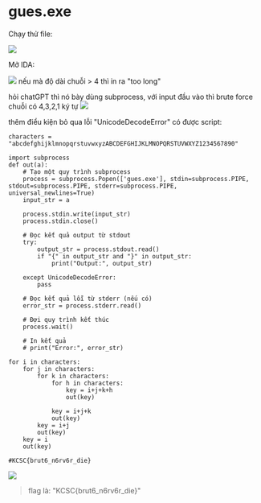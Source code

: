 # gues.exe

Chạy thử file:

![](https://hackmd.io/_uploads/Sy0rtGAvh.png)

Mở IDA:

![](https://hackmd.io/_uploads/HyM2FfAw3.png)
nếu mà độ dài chuỗi > 4 thì in ra "too long"

hỏi chatGPT thì nó bày dùng subprocess, với input đầu vào thì brute force chuỗi có 4,3,2,1 ký tự 
![](https://hackmd.io/_uploads/SJ9CjG0D2.png)

thêm điểu kiện bỏ qua lỗi "UnicodeDecodeError" có được script:
```py=
characters = "abcdefghijklmnopqrstuvwxyzABCDEFGHIJKLMNOPQRSTUVWXYZ1234567890"  

import subprocess
def out(a):
    # Tạo một quy trình subprocess
    process = subprocess.Popen(['gues.exe'], stdin=subprocess.PIPE, stdout=subprocess.PIPE, stderr=subprocess.PIPE, universal_newlines=True)
    input_str = a

    process.stdin.write(input_str)
    process.stdin.close()

    # Đọc kết quả output từ stdout
    try:
        output_str = process.stdout.read()
        if "{" in output_str and "}" in output_str:
            print("Output:", output_str)

    except UnicodeDecodeError:
        pass

    # Đọc kết quả lỗi từ stderr (nếu có)
    error_str = process.stderr.read()

    # Đợi quy trình kết thúc
    process.wait()

    # In kết quả
    # print("Error:", error_str)

for i in characters:
    for j in characters:
        for k in characters:
            for h in characters:
                key = i+j+k+h 
                out(key)
                
            key = i+j+k
            out(key)
        key = i+j
        out(key)
    key = i 
    out(key)

#KCSC{brut6_n6rv6r_die}
```
![](https://hackmd.io/_uploads/SyKKAMRvn.png)
>flag là: "KCSC{brut6_n6rv6r_die}"
